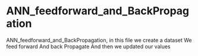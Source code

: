 # ANN_feedforward_and_BackPropagation
ANN_feedforward_and_BackPropagation, in this file we create a dataset
We feed forward
And back Propagate
And then we updated our values

